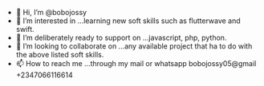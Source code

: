 - 👋 Hi, I’m @bobojossy
- 👀 I’m interested in ...learning new soft skills such as flutterwave and swift.
- 🌱 I’m deliberately ready to support on ...javascript, php, python.
- 💞️ I’m looking to collaborate on ...any available project that ha to do with the above listed soft skills. 
- 📫 How to reach me ...through my mail or whatsapp
bobojossy05@gmail
+2347066116614

<!---
bobojossy/bobojossy is a ✨ special ✨ repository because its `README.md` (this file) appears on your GitHub profile.
You can click the Preview link to take a look at your changes.
--->
